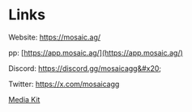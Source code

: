 # Links

Website: [https://mosaic.ag/ ](https://mosaic.ag/)

pp: [https://app.mosaic.ag/](https://app.mosaic.ag/)

Discord: https://discord.gg/mosaicagg&#x20;

Twitter: https://x.com/mosaicagg

[Media Kit](https://drive.google.com/drive/folders/1ieuNerdB1YdzNqWfxLYS2bWyyxc_OUYN?usp=sharing)
